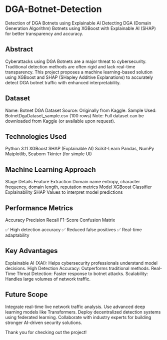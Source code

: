 # DGA-Botnet-Detection
Detection of DGA Botnets using Explainable AI
Detecting DGA (Domain Generation Algorithm) Botnets using XGBoost with Explainable AI (SHAP) for better transparency and accuracy.

## Abstract
Cyberattacks using DGA Botnets are a major threat to cybersecurity. Traditional detection methods are often rigid and lack real-time transparency.
This project proposes a machine learning-based solution using XGBoost and SHAP (SHapley Additive Explanations) to accurately detect DGA botnet traffic with enhanced interpretability.

## Dataset
Name: Botnet DGA Dataset
Source: Originally from Kaggle.
Sample Used: BotnetDgaDataset_sample.csv (100 rows)
Note: Full dataset can be downloaded from Kaggle (or available upon request).

## Technologies Used
Python 3.11
XGBoost
SHAP (Explainable AI)
Scikit-Learn
Pandas, NumPy
Matplotlib, Seaborn
Tkinter (for simple UI)

## Machine Learning Approach
Stage	Details
Feature Extraction	Domain name entropy, character frequency, domain length, reputation metrics
Model	XGBoost Classifier
Explainability	SHAP Values to interpret model predictions

## Performance Metrics
Accuracy
Precision
Recall
F1-Score
Confusion Matrix

✅ High detection accuracy
✅ Reduced false positives
✅ Real-time adaptability

## Key Advantages
Explainable AI (XAI): Helps cybersecurity professionals understand model decisions.
High Detection Accuracy: Outperforms traditional methods.
Real-Time Threat Detection: Faster response to botnet attacks.
Scalability: Handles large volumes of network traffic.

## Future Scope
Integrate real-time live network traffic analysis.
Use advanced deep learning models like Transformers.
Deploy decentralized detection systems using federated learning.
Collaborate with industry experts for building stronger AI-driven security solutions.

 Thank you for checking out the project! 

